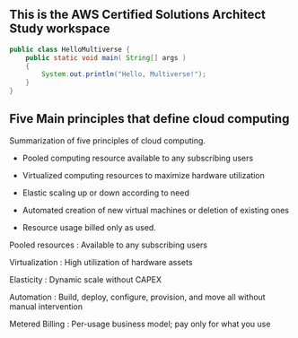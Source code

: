 ## This is the AWS Certified Solutions Architect Study workspace

```java
public class HelloMultiverse {
    public static void main( String[] args )
    {
        System.out.println("Hello, Multiverse!");
    }
}

```


## Five Main principles that define cloud computing

  Summarization of five principles of cloud computing.

  * Pooled computing resource available to any subscribing users

  * Virtualized computing resources to maximize hardware utilization

  * Elastic scaling up or down according to need

  * Automated creation of new virtual machines or deletion of existing ones

  * Resource usage billed only as used.


Pooled resources : Available to any subscribing users

Virtualization :  High utilization of hardware assets

Elasticity    :  Dynamic scale without CAPEX

Automation     : Build, deploy, configure, provision, and move all without manual intervention

Metered Billing : Per-usage business model; pay only for what you use


